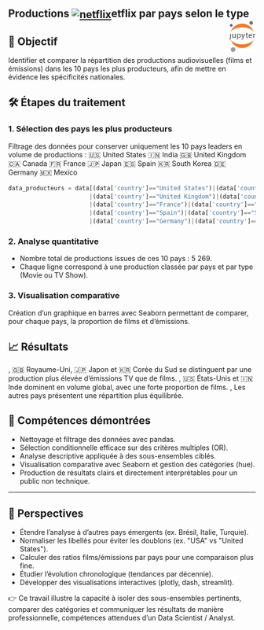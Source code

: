 ## **Productions <a href="#"><img align="center" src="https://upload.wikimedia.org/wikipedia/commons/0/0c/Netflix_2015_N_logo.svg?uselang=fr" alt="netflix" height="36px"></a>etflix par pays selon le type**<a href="../"><img align="right" src="https://github.com/MiKL5/Python/raw/master/assets/logo/Jupyter.svg" alt="Jupyter" height="64px"></a></h1>
## **🎯 Objectif**
Identifier et comparer la répartition des productions audiovisuelles (films et émissions) dans les 10 pays les plus producteurs, afin de mettre en évidence les spécificités nationales.
## **🛠️ Étapes du traitement**
### 1. Sélection des pays les plus producteurs
Filtrage des données pour conserver uniquement les 10 pays leaders en volume de productions :
🇺🇸 United States
🇮🇳 India
🇬🇧 United Kingdom
🇨🇦 Canada
🇫🇷 France
🇯🇵 Japan
🇪🇸 Spain
🇰🇷 South Korea
🇩🇪 Germany
🇲🇽 Mexico
```py
data_producteurs = data[(data['country']=="United States")|(data['country']=="India")
                       |(data['country']=="United Kingdom")|(data['country']=="Canada")
                       |(data['country']=="France")|(data['country']=="Japan")
                       |(data['country']=="Spain")|(data['country']=="South Korea")
                       |(data['country']=="Germany")|(data['country']=="Mexico")]
```
### 2. Analyse quantitative
* Nombre total de productions issues de ces 10 pays : 5 269.
* Chaque ligne correspond à une production classée par pays et par type (Movie ou TV Show).
### 3. Visualisation comparative
Création d’un graphique en barres avec Seaborn permettant de comparer, pour chaque pays, la proportion de films et d’émissions.
## **📈 Résultats**
, 🇬🇧 Royaume-Uni, 🇯🇵 Japon et 🇰🇷 Corée du Sud se distinguent par une production plus élevée d’émissions TV que de films.
, 🇺🇸 États-Unis et 🇮🇳 Inde dominent en volume global, avec une forte proportion de films.
, Les autres pays présentent une répartition plus équilibrée.
## **🤝 Compétences démontrées**
* Nettoyage et filtrage des données avec pandas.
* Sélection conditionnelle efficace sur des critères multiples (OR).
* Analyse descriptive appliquée à des sous-ensembles ciblés.
* Visualisation comparative avec Seaborn et gestion des catégories (hue).
* Production de résultats clairs et directement interprétables pour un public non technique.
---
## **🚀 Perspectives**
* Étendre l’analyse à d’autres pays émergents (ex. Brésil, Italie, Turquie).
* Normaliser les libellés pour éviter les doublons (ex. "USA" vs "United States").
* Calculer des ratios films/émissions par pays pour une comparaison plus fine.
* Étudier l’évolution chronologique (tendances par décennie).
* Développer des visualisations interactives (plotly, dash, streamlit).

👉 Ce travail illustre la capacité à isoler des sous-ensembles pertinents, comparer des catégories et communiquer les résultats de manière professionnelle, compétences attendues d’un Data Scientist / Analyst.